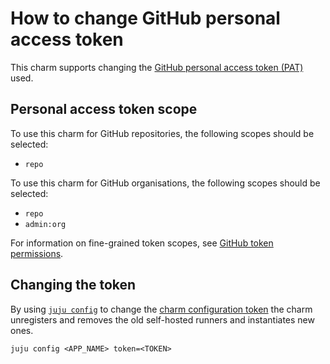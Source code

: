 # How to change GitHub personal access token

This charm supports changing the [GitHub personal access token (PAT)](https://github.com/settings/tokens) used.

## Personal access token scope

To use this charm for GitHub repositories, the following scopes should be selected:

- `repo`

To use this charm for GitHub organisations, the following scopes should be selected:

- `repo`
- `admin:org`

For information on fine-grained token scopes, see
[GitHub token permissions](reference/github-token-permissions.md).

## Changing the token

By using [`juju config`](https://juju.is/docs/juju/juju-config) to change the [charm configuration token](https://charmhub.io/github-runner/configure#token) the charm unregisters and removes the old self-hosted runners and instantiates new ones.

```shell
juju config <APP_NAME> token=<TOKEN>
```